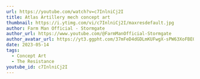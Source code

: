 ```yaml
---
url: https://youtube.com/watch?v=c7InlniCj2I
title: Atlas Artillery mech concept art
thumbnail: https://i.ytimg.com/vi/c7InlniCj2I/maxresdefault.jpg
author: Farm Man Official - Stormgate
author_url: https://www.youtube.com/@FarmManOfficial-Stormgate
author_avatar_url: https://yt3.ggpht.com/37mFeD4dGDLmKUFwgX-sPW63XoFBEOpsBn3M5UsJ4-GPnql7TrMM2A5_FJaSgycLXJ73XnTU=s88-c-k-c0x00ffffff-no-rj
date: 2023-05-14
tags:
  - Concept Art
  - The Resistance
youtube_id: c7InlniCj2I
---
```


